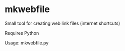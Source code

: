 # mkwebfile
Small tool for creating web link files (internet shortcuts)

Requires Python

Usage: mkwebfile.py <URL> <Title>

Example: mkwebfile.py http://yahoo.com Yahoo
This creates two files in current folder: Yahoo.url (for Windows) and Yahoo.webloc (for macOS)